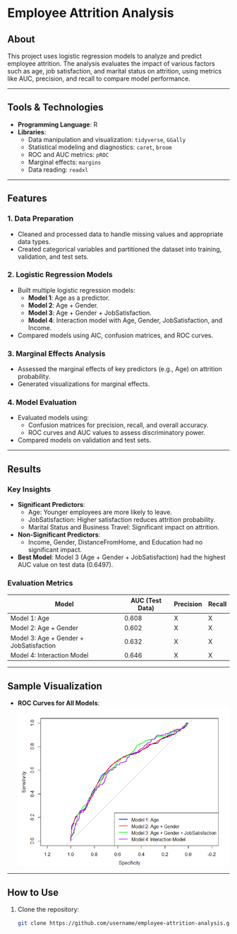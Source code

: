 # Employee Attrition Analysis

## About
This project uses logistic regression models to analyze and predict employee attrition. The analysis evaluates the impact of various factors such as age, job satisfaction, and marital status on attrition, using metrics like AUC, precision, and recall to compare model performance.

---

## Tools & Technologies
- **Programming Language**: R
- **Libraries**:
  - Data manipulation and visualization: `tidyverse`, `GGally`
  - Statistical modeling and diagnostics: `caret`, `broom`
  - ROC and AUC metrics: `pROC`
  - Marginal effects: `margins`
  - Data reading: `readxl`

---

## Features
### **1. Data Preparation**
- Cleaned and processed data to handle missing values and appropriate data types.
- Created categorical variables and partitioned the dataset into training, validation, and test sets.

### **2. Logistic Regression Models**
- Built multiple logistic regression models:
  - **Model 1**: Age as a predictor.
  - **Model 2**: Age + Gender.
  - **Model 3**: Age + Gender + JobSatisfaction.
  - **Model 4**: Interaction model with Age, Gender, JobSatisfaction, and Income.
- Compared models using AIC, confusion matrices, and ROC curves.

### **3. Marginal Effects Analysis**
- Assessed the marginal effects of key predictors (e.g., Age) on attrition probability.
- Generated visualizations for marginal effects.

### **4. Model Evaluation**
- Evaluated models using:
  - Confusion matrices for precision, recall, and overall accuracy.
  - ROC curves and AUC values to assess discriminatory power.
- Compared models on validation and test sets.

---

## Results
### **Key Insights**
- **Significant Predictors**:
  - Age: Younger employees are more likely to leave.
  - JobSatisfaction: Higher satisfaction reduces attrition probability.
  - Marital Status and Business Travel: Significant impact on attrition.
- **Non-Significant Predictors**:
  - Income, Gender, DistanceFromHome, and Education had no significant impact.
- **Best Model**: Model 3 (Age + Gender + JobSatisfaction) had the highest AUC value on test data (0.6497).

### **Evaluation Metrics**
| Model                          | AUC (Test Data) | Precision | Recall  |
|--------------------------------|-----------------|-----------|---------|
| Model 1: Age                   | 0.608           | X         | X       |
| Model 2: Age + Gender          | 0.602           | X         | X       |
| Model 3: Age + Gender + JobSatisfaction | 0.632           | X         | X       |
| Model 4: Interaction Model     | 0.646           | X         | X       |

---

## Sample Visualization
- **ROC Curves for All Models**:
  ![ROC Curves](AUC)


---

## How to Use
1. Clone the repository:
   ```bash
   git clone https://github.com/username/employee-attrition-analysis.git
